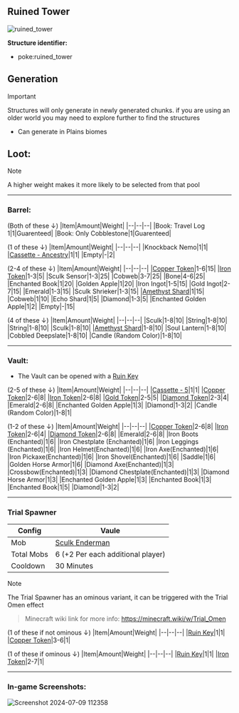 ## Ruined Tower
![ruined_tower](https://github.com/ItsMePok/PFE/assets/136857747/e279d8b6-9df9-40ca-a3b2-313b76087e69)

**Structure identifier:**
* poke:ruined_tower

## Generation
> [!IMPORTANT]
> Structures will only generate in newly generated chunks. if you are using an older world you may need to explore further to find the structures

* Can generate in Plains biomes

## Loot:
> [!NOTE]
> A higher weight makes it more likely to be selected from that pool

***

### **Barrel:**

(Both of these ↓)
|Item|Amount|Weight|
|--|--|--|
|Book: Travel Log 1|1|Guarenteed|
|Book: Only Cobblestone|1|Guarenteed|

(1 of these ↓)
|Item|Amount|Weight|
|--|--|--|
|Knockback Nemo|1|1|
|[Cassette - Ancestry](https://github.com/ItsMePok/PFE/wiki/Cassette-Ancestry)|1|1|
|Empty|-|2|

(2-4 of these ↓)
|Item|Amount|Weight|
|--|--|--|
|[Copper Token](https://github.com/ItsMePok/PFE/wiki/Copper-Token)|1-6|15|
|[Iron Token](https://github.com/ItsMePok/PFE/wiki/Iron-Token)|1-3|5|
|Sculk Sensor|1-3|25|
|Cobweb|3-7|25|
|Bone|4-6|25|
|Enchanted Book|1|20|
|Golden Apple|1|20|
|Iron Ingot|1-5|15|
|Gold Ingot|2-7|15|
|Emerald|1-3|15|
|Sculk Shrieker|1-3|15|
|[Amethyst Shard](https://minecraft.wiki/w/Amethyst_Shard)|1|15|
|Cobweb|1|10|
|Echo Shard|1|5|
|Diamond|1-3|5|
|Enchanted Golden Apple|1|2|
|Empty|-|15|

(4 of these ↓)
|Item|Amount|Weight|
|--|--|--|
|Sculk|1-8|10|
|String|1-8|10|
|String|1-8|10|
|Sculk|1-8|10|
|[Amethyst Shard](https://minecraft.wiki/w/Amethyst_Shard)|1-8|10|
|Soul Lantern|1-8|10|
|Cobbled Deepslate|1-8|10|
|Candle (Random Color)|1-8|10|

***

### **Vault:**
* The Vault can be opened with a [Ruin Key](https://github.com/ItsMePok/PFE/wiki/Ruin-Key)

(2-5 of these ↓)
|Item|Amount|Weight|
|--|--|--|
|[Cassette - 5](https://github.com/ItsMePok/PFE/wiki/Cassette-5)|1|1|
|[Copper Token](https://github.com/ItsMePok/PFE/wiki/Copper-Token)|2-6|8|
|[Iron Token](https://github.com/ItsMePok/PFE/wiki/Iron-Token)|2-6|8|
|[Gold Token](https://github.com/ItsMePok/PFE/wiki/Gold-Token)|2-5|5|
|[Diamond Token](https://github.com/ItsMePok/PFE/wiki/Diamond-Token)|2-3|4|
|Emerald|2-6|8|
|Enchanted Golden Apple|1|3|
|Diamond|1-3|2|
|Candle (Random Color)|1-8|1|

(1-2 of these ↓)
|Item|Amount|Weight|
|--|--|--|
|[Copper Token](https://github.com/ItsMePok/PFE/wiki/Copper-Token)|2-6|8|
|[Iron Token](https://github.com/ItsMePok/PFE/wiki/Iron-Token)|2-6|4|
|[Diamond Token](https://github.com/ItsMePok/PFE/wiki/Diamond-Token)|2-6|8|
|Emerald|2-6|8|
|Iron Boots (Enchanted)|1|6|
|Iron Chestplate (Enchanted)|1|6|
|Iron Leggings (Enchanted)|1|6|
|Iron Helmet(Enchanted)|1|6|
|Iron Axe(Enchanted)|1|6|
|Iron Pickaxe(Enchanted)|1|6|
|Iron Shovel(Enchanted)|1|6|
|Saddle|1|6|
|Golden Horse Armor|1|6|
|Diamond Axe(Enchanted)|1|3|
|Crossbow(Enchanted)|1|3|
|Diamond Chestplate(Enchanted)|1|3|
|Diamond Horse Armor|1|3|
|Enchanted Golden Apple|1|3|
|Enchanted Book|1|3|
|Enchanted Book|1|5|
|Diamond|1-3|2|


***

### Trial Spawner

|Config|Vaule|
|--|--|
|Mob|[Sculk Enderman](https://github.com/ItsMePok/PFE/wiki/Sculk-Enderman)|
|Total Mobs|6 (+2 Per each additional player)|
|Cooldown|30 Minutes|

> [!NOTE]
> The Trial Spawner has an ominous variant, it can be triggered with the Trial Omen effect

> Minecraft wiki link for more info: https://minecraft.wiki/w/Trial_Omen

(1 of these if not ominous ↓)
|Item|Amount|Weight|
|--|--|--|
|[Ruin Key](https://github.com/ItsMePok/PFE/wiki/Ruin-Key)|1|1|
|[Copper Token](https://github.com/ItsMePok/PFE/wiki/Copper-Token)|3-6|1|

(1 of these if ominous ↓)
|Item|Amount|Weight|
|--|--|--|
|[Ruin Key](https://github.com/ItsMePok/PFE/wiki/Ruin-Key)|1|1|
|[Iron Token](https://github.com/ItsMePok/PFE/wiki/Iron-Token)|2-7|1|
***

### In-game Screenshots:
![Screenshot 2024-07-09 112358](https://github.com/ItsMePok/PFE/assets/136857747/d0f48371-9306-4b02-a1d9-5b0ff0d6c434)
